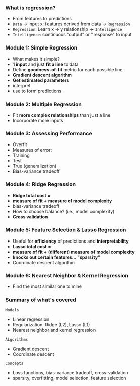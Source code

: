 ### What is regression?
- From features to predictions
 - `Data` -> input x: features derived from data -> `Regression`
 - `Regression`: Learn x -> y relationship -> `Intelligence`
 - `Intelligence`: continuous "output" or "response" to input

### Module 1: Simple Regression
- What makes it simple?
 - **1 input** and just **fit a line** to data
- Define **goodness-of-fit** metric for each possible line
- **Gradient descent algorithm**
- **Get estimated parameters**
 - interpret
 - use to form predictions

### Module 2: Multiple Regression
- Fit **more complex relationships** than just a line
- Incorporate more inputs

### Module 3: Assessing Performance
- Overfit
- Measures of error:
 - Training
 - Test
 - True (generalization)
- Bias-variance tradeoff

### Module 4: Ridge Regression
- **Ridge total cost =**
 - **measure of fit + measure of model complexity**
 - bias-variance tradeoff
- How to choose balance? (i.e., model complexity)
 - **Cross validation**

### Module 5: Feature Selection & Lasso Regression
- Useful for **efficiency** of predictions and **interpretability**
- **Lasso total cost =**
 - **measure of fit + (different) measure of model complexity**
 - **knocks out certain features... "sparsity"**
 - Coordinate descent algorithm

### Module 6: Nearest Neighbor & Kernel Regression
- Find the most similar one to mine

### Summary of what's covered
`Models`
- Linear regression
- Regularization: Ridge (L2), Lasso (L1)
- Nearest neighbor and kernel regression

`ALgorithms`
- Gradient descent
- Coordinate descent

`Concepts`
- Loss functions, bias-variance tradeoff, cross-validation
- sparsity, overfitting, model selection, feature selection
